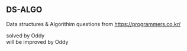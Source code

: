 ## DS-ALGO

Data structures & Algorithim questions from https://programmers.co.kr/</br>

solved by Oddy</br>
will be improved by Oddy</br>
